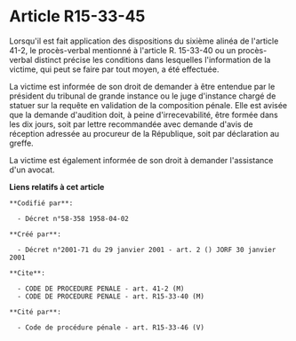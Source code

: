 # Article R15-33-45

Lorsqu'il est fait application des dispositions du sixième alinéa de l'article 41-2, le procès-verbal mentionné à l'article
R. 15-33-40 ou un procès-verbal distinct précise les conditions dans lesquelles l'information de la victime, qui peut se
faire par tout moyen, a été effectuée.

La victime est informée de son droit de demander à être entendue par le président du tribunal de grande instance ou le juge
d'instance chargé de statuer sur la requête en validation de la composition pénale. Elle est avisée que la demande d'audition
doit, à peine d'irrecevabilité, être formée dans les dix jours, soit par lettre recommandée avec demande d'avis de réception
adressée au procureur de la République, soit par déclaration au greffe.

La victime est également informée de son droit à demander l'assistance d'un avocat.

**Liens relatifs à cet article**

	**Codifié par**:

	  - Décret n°58-358 1958-04-02

	**Créé par**:

	  - Décret n°2001-71 du 29 janvier 2001 - art. 2 () JORF 30 janvier 2001

	**Cite**:

	  - CODE DE PROCEDURE PENALE - art. 41-2 (M)
	  - CODE DE PROCEDURE PENALE - art. R15-33-40 (M)

	**Cité par**:

	  - Code de procédure pénale - art. R15-33-46 (V)
